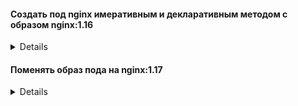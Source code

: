 #### Создать  под nginx имеративным и декларативным методом с образом nginx:1.16
<details>
* Imperative
``` bash
kubectl run nginx --image=nginx:1.16
```
* Declarative
``` bash
kubectl run nginx --image=nginx:1.16 --dry-run=client -oyaml >nginx.yaml
kubectl create -f nginx.yaml
```
</details>

#### Поменять образ пода на nginx:1.17
<details>
``` bash
# Один варинат
kubectl edit pod nginx
# Второй вариант
vim nginx.yaml
kubectl replace -f nginx.yaml --force
```
</details>